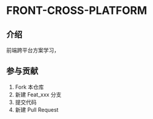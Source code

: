 # FRONT-CROSS-PLATFORM

## 介绍

前端跨平台方案学习，

## 参与贡献

1. Fork 本仓库
2. 新建 Feat_xxx 分支
3. 提交代码
4. 新建 Pull Request
